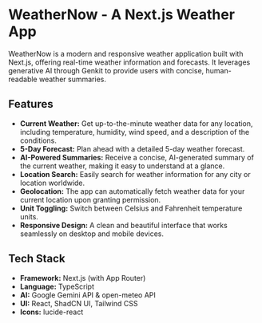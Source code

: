 # WeatherNow - A Next.js Weather App

WeatherNow is a modern and responsive weather application built with Next.js, offering real-time weather information and forecasts. It leverages generative AI through Genkit to provide users with concise, human-readable weather summaries.

## Features

- **Current Weather:** Get up-to-the-minute weather data for any location, including temperature, humidity, wind speed, and a description of the conditions.
- **5-Day Forecast:** Plan ahead with a detailed 5-day weather forecast.
- **AI-Powered Summaries:** Receive a concise, AI-generated summary of the current weather, making it easy to understand at a glance.
- **Location Search:** Easily search for weather information for any city or location worldwide.
- **Geolocation:** The app can automatically fetch weather data for your current location upon granting permission.
- **Unit Toggling:** Switch between Celsius and Fahrenheit temperature units.
- **Responsive Design:** A clean and beautiful interface that works seamlessly on desktop and mobile devices.

## Tech Stack

- **Framework:** Next.js (with App Router)
- **Language:** TypeScript
- **AI:** Google Gemini API & open-meteo API
- **UI:** React, ShadCN UI, Tailwind CSS
- **Icons:** lucide-react
